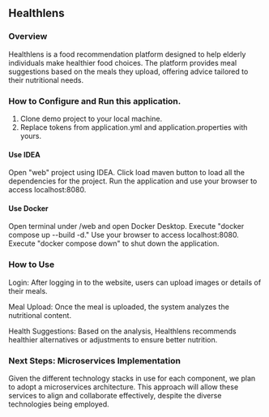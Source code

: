 ## Healthlens

### Overview
Healthlens is a food recommendation platform designed to help elderly individuals make healthier food choices. The platform provides meal suggestions based on the meals they upload, offering advice tailored to their nutritional needs.

### How to Configure and Run this application.
1. Clone demo project to your local machine.
2. Replace tokens from application.yml and application.properties with yours.

#### Use IDEA
Open "web" project using IDEA.
Click load maven button to load all the dependencies for the project.
Run the application and use your browser to access localhost:8080.

#### Use Docker
Open terminal under /web and open Docker Desktop.
Execute "docker compose up --build -d."
Use your browser to access localhost:8080.
Execute "docker compose down" to shut down the application.

### How to Use
Login: After logging in to the website, users can upload images or details of their meals.  

Meal Upload: Once the meal is uploaded, the system analyzes the nutritional content.  

Health Suggestions: Based on the analysis, Healthlens recommends healthier alternatives or adjustments to ensure better nutrition.

### Next Steps: Microservices Implementation
Given the different technology stacks in use for each component, we plan to adopt a microservices architecture. This approach will allow these services to align and collaborate effectively, despite the diverse technologies being employed.
